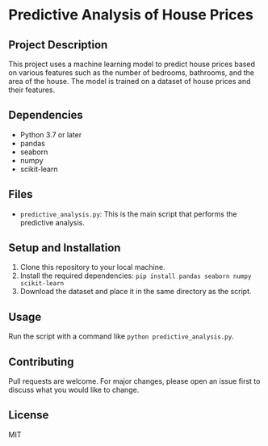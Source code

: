 # Predictive Analysis of House Prices

## Project Description
This project uses a machine learning model to predict house prices based on various features such as the number of bedrooms, bathrooms, and the area of the house. The model is trained on a dataset of house prices and their features.

## Dependencies
- Python 3.7 or later
- pandas
- seaborn
- numpy
- scikit-learn

## Files
- `predictive_analysis.py`: This is the main script that performs the predictive analysis.

## Setup and Installation
1. Clone this repository to your local machine.
2. Install the required dependencies: `pip install pandas seaborn numpy scikit-learn`
3. Download the dataset and place it in the same directory as the script.

## Usage
Run the script with a command like `python predictive_analysis.py`.

## Contributing
Pull requests are welcome. For major changes, please open an issue first to discuss what you would like to change.

## License
MIT
